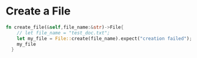 # Create a File

```rust
fn create_file(&self,file_name:&str)->File{
    // let file_name = "test_doc.txt";
    let my_file = File::create(file_name).expect("creation failed");
    my_file
  }
```  